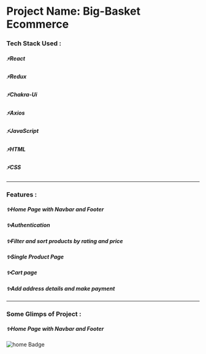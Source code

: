  <h1>Project Name: Big-Basket Ecommerce</h1>

<h3>Tech Stack Used :</h3>
<h5>⚡React</h5>
<h5>⚡Redux</h5>
<h5>⚡Chakra-Ui</h5>
<h5>⚡Axios</h5>
<h5>⚡JavaScript</h5>
<h5>⚡HTML</h5>
<h5>⚡CSS</h5>

---

<h3>Features :</h3>
<h5>✨Home Page with Navbar and Footer</h5>
<h5>✨Authentication</h5>
<h5>✨Filter and sort products by rating and price</h5>
<h5>✨Single Product Page</h5>
<h5>✨Cart page</h5>
<h5>✨Add address details and make payment </h5>

---

<h3>Some Glimps of Project :</h3>
<h5>✨Home Page with Navbar and Footer</h5>
<img src="https://1.bp.blogspot.com/-FG-13ngo1Es/Wrjp0k0yfQI/AAAAAAAAK4Q/8Z34iy_Hvjghl28840TqOBrZ51NDRAq4ACEwYBhgL/s1600/big-basket-website-review-new.jpg" alt="home Badge"/>
